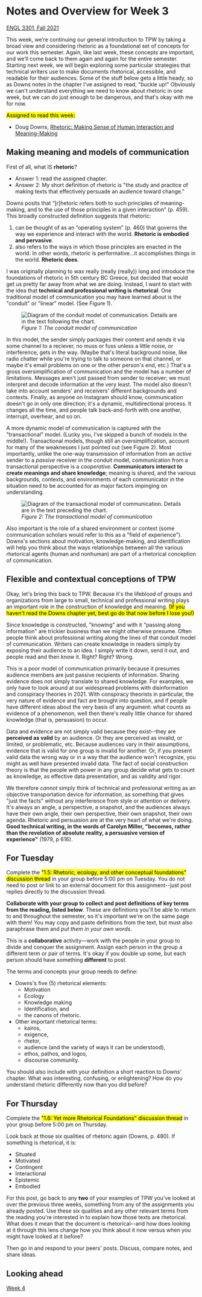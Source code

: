 # Notes and Overview for Week 3
[ENGL 3301, Fall 2021](../calendar.html)

This week, we’re continuing our general introduction to TPW by taking a broad view and considering rhetoric as a foundational set of concepts for our work this semester. Again, like last week, these concepts are important, and we’ll come back to them again and again for the entire semester. Starting next week, we will begin exploring some particular strategies that technical writers use to make documents rhetorical, accessible, and readable for their audiences. Some of the stuff below gets a little heady, so as Downs notes in the chapter I've assigned to read, "buckle up!" Obviously we can't understand everything we need to know about rhetoric in one week, but we can do just enough to be dangerous, and that's okay with me for now.

<mark>Assigned to read this week:</mark>
  - Doug Downs, [Rhetoric: Making Sense of Human Interaction and Meaning-Making](https://dougdownsteaching.files.wordpress.com/2018/01/downs-rhetoric.pdf)

## Making meaning and models of communication

First of all, what IS **rhetoric**?
- Answer 1: read the assigned chapter.
- Answer 2: My short definition of rhetoric is "the study and practice of making texts that effectively persuade an audience toward change."

Downs posits that “[r]hetoric refers both to such principles of meaning-making, and to the use of those principles in a given interaction” (p. 459). This broadly constructed definition suggests that rhetoric:
  1. can be thought of as  an “operating system” (p. 460) that governs the way we experience and interact with the world. **Rhetoric is embodied and pervasive**.
  2. also refers to the ways in which those principles are enacted in the world. In other words, rhetoric is performative...it accomplishes things in the world. **Rhetoric does**.

I was originally planning to wax really (really (really)) long and introduce the foundations of rhetoric in 5th century BC Greece, but decided that would get us pretty far away from what we are doing. Instead, I want to start with the idea that **technical and professional writing is rhetorical**. One traditional model of communication you may have learned about is the "conduit" or "linear" model. (See Figure 1).

<figure><img src="media/linear-model.png" alt="Diagram of the conduit model of communication. Details are in the text following the chart."><figcaption><i>Figure 1: The conduit model of communication</i></figcaption></figure>

In this model, the sender simply packages their content and sends it via some channel to a reciever, no muss or fuss unless a little noise, or interference, gets in the way. (Maybe that's literal background noise, like radio chatter while you're trying to talk to someone on that channel, or maybe it's email problems on one or the other person's end, etc.) That's a gross oversimplification of communication and the model has a number of limitations. Messages aren't just passed from sender to receiver; we must interpret and decode information at the very least. The model also doesn't take into account senders' and receivers' different backgrounds and contexts. Finally, as anyone on Instagram should know, communication doesn't go in only one direction; it's a dynamic, multidirectional process. It changes all the time, and people talk back-and-forth with one another, interrupt, overhear, and so on.

A more dynamic model of communication is captured with the "transactional" model. (Lucky you, I've skipped a bunch of models in the middle!). Transactional models, though still an oversimplification, account for many of the weaknesses I just pointed out (see Figure 2). Most importantly, unlike the one-way transmission of information from an *active* sender to a *passive* receiver in the conduit model, communication from a transactional perspective is a *cooperative*. **Communicators interact to create meanings and share knowledge**; meaning is shared, and the various backgrounds, contexts, and environments of each communicator in the situation need to be accounted for as major factors impinging on understanding.

<figure><img src="media/trans-model.png" alt="Diagram of the transactional model of communication. Details are in the text preceding the chart."><figcaption><i>Figure 2: The transactional model of communication</i></figcaption></figure>

Also important is the role of a shared environment or context (some communication scholars would refer to this as a "field of experience"). Downs's sections about motivation, knowledge-making, and identification will help you think about the ways relationships between all the various rhetorical agents (human and nonhuman) are part of a rhetorical conception of communication.

## Flexible and contextual conceptions of TPW

Okay, let's bring this back to TPW. Because it's the lifeblood of groups and organizations from large to small, technical and professional writing plays an important role in the construction of knowledge and meaning. <mark>(If you haven't read the Downs chapter yet, best go do that now before I lose you!)</mark>

Since knowledge is constructed, "knowing" and with it "passing along information" are trickier business than we might otherwise presume. Often people think about professional writing along the lines of that conduit model of communication. Writers can create knowledge in readers simply by exposing their audience to an idea. I simply write it down, send it out, and people read and then know it. Right? Right? Wrong.

This is a poor model of communication primarily because it presumes audience members are just passive recipients of information. Sharing evidence does not simply translate to shared knowledge. For examples, we only have to look around at our widespread problems with disinformation and conspiracy theories in 2021. With conspiracy theorists in particular, the very nature of evidence and fact are brought into question, and if people have different ideas about the very basis of any argument: what counts as evidence of a phenomenon, well then there's really little chance for shared knowledge (that is, persuasion) to occur.

Data and evidence are not simply valid because they exist--they are **perceived as valid** by an audience. Or they are perceived as invalid, or limited, or problematic, etc. Because audiences vary in their assumptions, evidence that is valid for one group is invalid for another. Or, if you present valid data the wrong way or in a way that the audience won't recognize, you might as well have presented invalid data. The fact of social construction theory is that the people with power in any group decide what gets to count as knowledge, as effective data presentation, and as validity and rigor.

We therefore *cannot* simply think of technical and professional writing as an objective transportation device for information, as something that gives "just the facts" without any interference from style or attention or delivery. It's always an angle, a perspective, a snapshot, and the audiences always have their own angle, their own perspective, their own snapshot, their own agenda. Rhetoric and persuasion are at the very heart of what we're doing. **Good technical writing, in the words of Carolyn Miller, "becomes, rather than the revelation of absolute reality, a persuasive version of experience"** (1979, p 616).

## For Tuesday
Complete the <mark>"1.5: Rhetoric, ecology, and other conceptual foundations" discussion thread</mark> in your group before 5:00 pm on Tuesday. You do not need to post or link to an external document for this assignment--just post replies directly to the discussion thread.

**Collaborate with your group to collect and post definitions of key terms from the reading, listed below**. These are definitions you'll be able to return to and throughout the semester, so it's important we're on the same page with them! You may copy and paste definitions from the text, but must also paraphrase them and _put them in your own words_.

This is a **collaborative** activity&mdash;work with the people in your group to divide and conquer the assignment. Assign each person in the group a different term or pair of terms. It's okay if you double up some, but each person should have something **different** to post.

The terms and concepts your group needs to define:

- Downs's five (5) rhetorical elements:
  - Motivation
  - Ecology
  - Knowledge making
  - Identification, and
  - the canons of rhetoric.
- Other important rhetorical terms:
  - kairos,
  - exigence,
  - rhetor,
  - audience (and the variety of ways it can be understood),
  - ethos, pathos, and logos,
  - discourse community.

You should also include with your definition a short reaction to Downs' chapter. What was interesting, confusing, or enlightening? How do you understand rhetoric differently now than you did before?

## For Thursday

Complete the <mark>"1.6: Yet more Rhetorical Foundations" discussion thread</mark> in your group before 5:00 pm on Thursday.

Look back at those six qualities of rhetoric again (Downs, p. 480). If something is rhetorical, it is:
- Situated
- Motivated
- Contingent
- Interactional
- Epistemic
- Embodied

For this post, go back to any **two** of your examples of TPW you’ve looked at over the previous three weeks, something from any of the assignments you already posted. Use these six qualities and any other relevant terms from the reading you're interested in to explain how those texts are rhetorical. What does it mean that the document is rhetorical--and how does looking at it through this lens change how you think about it now versus when you might have looked at it before?

Then go in and respond to your peers' posts. Discuss, compare notes, and share ideas.

## Looking ahead

[Week 4](week-04-notes)
